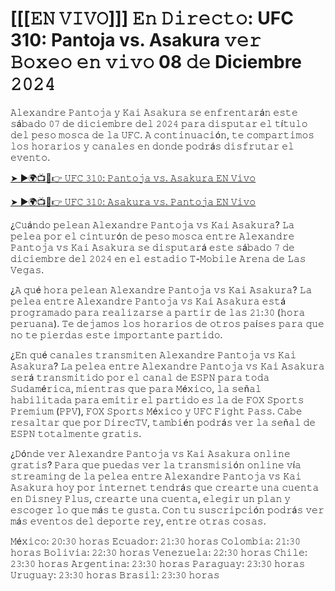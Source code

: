 <h1>[[[𝙴𝙽 𝚅𝙸𝚅𝙾]]] 𝙴𝚗 𝙳𝚒𝚛𝚎𝚌𝚝𝚘: UFC 310: Pantoja vs. Asakura 𝚟𝚎𝚛 𝙱𝚘𝚡𝚎𝚘 𝚎𝚗 𝚟𝚒𝚟𝚘 08 𝚍𝚎 Diciembre 𝟸𝟶𝟸𝟺</h1>

𝙰𝚕𝚎𝚡𝚊𝚗𝚍𝚛𝚎 𝙿𝚊𝚗𝚝𝚘𝚓𝚊 𝚢 𝙺𝚊𝚒 𝙰𝚜𝚊𝚔𝚞𝚛𝚊 𝚜𝚎 𝚎𝚗𝚏𝚛𝚎𝚗𝚝𝚊𝚛á𝚗 𝚎𝚜𝚝𝚎 𝚜á𝚋𝚊𝚍𝚘 𝟶𝟽 𝚍𝚎 𝚍𝚒𝚌𝚒𝚎𝚖𝚋𝚛𝚎 𝚍𝚎𝚕 𝟸𝟶𝟸𝟺 𝚙𝚊𝚛𝚊 𝚍𝚒𝚜𝚙𝚞𝚝𝚊𝚛 𝚎𝚕 𝚝í𝚝𝚞𝚕𝚘 𝚍𝚎𝚕 𝚙𝚎𝚜𝚘 𝚖𝚘𝚜𝚌𝚊 𝚍𝚎 𝚕𝚊 𝚄𝙵𝙲. 𝙰 𝚌𝚘𝚗𝚝𝚒𝚗𝚞𝚊𝚌𝚒ó𝚗, 𝚝𝚎 𝚌𝚘𝚖𝚙𝚊𝚛𝚝𝚒𝚖𝚘𝚜 𝚕𝚘𝚜 𝚑𝚘𝚛𝚊𝚛𝚒𝚘𝚜 𝚢 𝚌𝚊𝚗𝚊𝚕𝚎𝚜 𝚎𝚗 𝚍𝚘𝚗𝚍𝚎 𝚙𝚘𝚍𝚛á𝚜 𝚍𝚒𝚜𝚏𝚛𝚞𝚝𝚊𝚛 𝚎𝚕 𝚎𝚟𝚎𝚗𝚝𝚘.

[➤ ►🌍📺📱👉 𝚄𝙵𝙲 𝟹𝟷𝟶: 𝙿𝚊𝚗𝚝𝚘𝚓𝚊 𝚟𝚜. 𝙰𝚜𝚊𝚔𝚞𝚛𝚊 𝙴𝙽 𝚅𝚒𝚟𝚘](https://t.co/GDkOIYWZu8)

[➤ ►🌍📺📱👉 𝚄𝙵𝙲 𝟹𝟷𝟶: 𝙰𝚜𝚊𝚔𝚞𝚛𝚊 𝚟𝚜. 𝙿𝚊𝚗𝚝𝚘𝚓𝚊 𝙴𝙽 𝚅𝚒𝚟𝚘](https://t.co/GDkOIYWZu8)

¿𝙲𝚞á𝚗𝚍𝚘 𝚙𝚎𝚕𝚎𝚊𝚗 𝙰𝚕𝚎𝚡𝚊𝚗𝚍𝚛𝚎 𝙿𝚊𝚗𝚝𝚘𝚓𝚊 𝚟𝚜 𝙺𝚊𝚒 𝙰𝚜𝚊𝚔𝚞𝚛𝚊?
𝙻𝚊 𝚙𝚎𝚕𝚎𝚊 𝚙𝚘𝚛 𝚎𝚕 𝚌𝚒𝚗𝚝𝚞𝚛ó𝚗 𝚍𝚎 𝚙𝚎𝚜𝚘 𝚖𝚘𝚜𝚌𝚊 𝚎𝚗𝚝𝚛𝚎 𝙰𝚕𝚎𝚡𝚊𝚗𝚍𝚛𝚎 𝙿𝚊𝚗𝚝𝚘𝚓𝚊 𝚟𝚜 𝙺𝚊𝚒 𝙰𝚜𝚊𝚔𝚞𝚛𝚊 𝚜𝚎 𝚍𝚒𝚜𝚙𝚞𝚝𝚊𝚛á 𝚎𝚜𝚝𝚎 𝚜á𝚋𝚊𝚍𝚘 𝟽 𝚍𝚎 𝚍𝚒𝚌𝚒𝚎𝚖𝚋𝚛𝚎 𝚍𝚎𝚕 𝟸𝟶𝟸𝟺 𝚎𝚗 𝚎𝚕 𝚎𝚜𝚝𝚊𝚍𝚒𝚘 𝚃-𝙼𝚘𝚋𝚒𝚕𝚎 𝙰𝚛𝚎𝚗𝚊 𝚍𝚎 𝙻𝚊𝚜 𝚅𝚎𝚐𝚊𝚜.

¿𝙰 𝚚𝚞é 𝚑𝚘𝚛𝚊 𝚙𝚎𝚕𝚎𝚊𝚗 𝙰𝚕𝚎𝚡𝚊𝚗𝚍𝚛𝚎 𝙿𝚊𝚗𝚝𝚘𝚓𝚊 𝚟𝚜 𝙺𝚊𝚒 𝙰𝚜𝚊𝚔𝚞𝚛𝚊?
𝙻𝚊 𝚙𝚎𝚕𝚎𝚊 𝚎𝚗𝚝𝚛𝚎 𝙰𝚕𝚎𝚡𝚊𝚗𝚍𝚛𝚎 𝙿𝚊𝚗𝚝𝚘𝚓𝚊 𝚟𝚜 𝙺𝚊𝚒 𝙰𝚜𝚊𝚔𝚞𝚛𝚊 𝚎𝚜𝚝á 𝚙𝚛𝚘𝚐𝚛𝚊𝚖𝚊𝚍𝚘 𝚙𝚊𝚛𝚊 𝚛𝚎𝚊𝚕𝚒𝚣𝚊𝚛𝚜𝚎 𝚊 𝚙𝚊𝚛𝚝𝚒𝚛 𝚍𝚎 𝚕𝚊𝚜 𝟸𝟷:𝟹𝟶 (𝚑𝚘𝚛𝚊 𝚙𝚎𝚛𝚞𝚊𝚗𝚊). 𝚃𝚎 𝚍𝚎𝚓𝚊𝚖𝚘𝚜 𝚕𝚘𝚜 𝚑𝚘𝚛𝚊𝚛𝚒𝚘𝚜 𝚍𝚎 𝚘𝚝𝚛𝚘𝚜 𝚙𝚊í𝚜𝚎𝚜 𝚙𝚊𝚛𝚊 𝚚𝚞𝚎 𝚗𝚘 𝚝𝚎 𝚙𝚒𝚎𝚛𝚍𝚊𝚜 𝚎𝚜𝚝𝚎 𝚒𝚖𝚙𝚘𝚛𝚝𝚊𝚗𝚝𝚎 𝚙𝚊𝚛𝚝𝚒𝚍𝚘.

¿𝙴𝚗 𝚚𝚞é 𝚌𝚊𝚗𝚊𝚕𝚎𝚜 𝚝𝚛𝚊𝚗𝚜𝚖𝚒𝚝𝚎𝚗 𝙰𝚕𝚎𝚡𝚊𝚗𝚍𝚛𝚎 𝙿𝚊𝚗𝚝𝚘𝚓𝚊 𝚟𝚜 𝙺𝚊𝚒 𝙰𝚜𝚊𝚔𝚞𝚛𝚊?
𝙻𝚊 𝚙𝚎𝚕𝚎𝚊 𝚎𝚗𝚝𝚛𝚎 𝙰𝚕𝚎𝚡𝚊𝚗𝚍𝚛𝚎 𝙿𝚊𝚗𝚝𝚘𝚓𝚊 𝚟𝚜 𝙺𝚊𝚒 𝙰𝚜𝚊𝚔𝚞𝚛𝚊 𝚜𝚎𝚛á 𝚝𝚛𝚊𝚗𝚜𝚖𝚒𝚝𝚒𝚍𝚘 𝚙𝚘𝚛 𝚎𝚕 𝚌𝚊𝚗𝚊𝚕 𝚍𝚎 𝙴𝚂𝙿𝙽 𝚙𝚊𝚛𝚊 𝚝𝚘𝚍𝚊 𝚂𝚞𝚍𝚊𝚖é𝚛𝚒𝚌𝚊, 𝚖𝚒𝚎𝚗𝚝𝚛𝚊𝚜 𝚚𝚞𝚎 𝚙𝚊𝚛𝚊 𝙼é𝚡𝚒𝚌𝚘, 𝚕𝚊 𝚜𝚎ñ𝚊𝚕 𝚑𝚊𝚋𝚒𝚕𝚒𝚝𝚊𝚍𝚊 𝚙𝚊𝚛𝚊 𝚎𝚖𝚒𝚝𝚒𝚛 𝚎𝚕 𝚙𝚊𝚛𝚝𝚒𝚍𝚘 𝚎𝚜 𝚕𝚊 𝚍𝚎 𝙵𝙾𝚇 𝚂𝚙𝚘𝚛𝚝𝚜 𝙿𝚛𝚎𝚖𝚒𝚞𝚖 (𝙿𝙿𝚅), 𝙵𝙾𝚇 𝚂𝚙𝚘𝚛𝚝𝚜 𝙼é𝚡𝚒𝚌𝚘 𝚢 𝚄𝙵𝙲 𝙵𝚒𝚐𝚑𝚝 𝙿𝚊𝚜𝚜. 𝙲𝚊𝚋𝚎 𝚛𝚎𝚜𝚊𝚕𝚝𝚊𝚛 𝚚𝚞𝚎 𝚙𝚘𝚛 𝙳𝚒𝚛𝚎𝚌𝚃𝚅, 𝚝𝚊𝚖𝚋𝚒é𝚗 𝚙𝚘𝚍𝚛á𝚜 𝚟𝚎𝚛 𝚕𝚊 𝚜𝚎ñ𝚊𝚕 𝚍𝚎 𝙴𝚂𝙿𝙽 𝚝𝚘𝚝𝚊𝚕𝚖𝚎𝚗𝚝𝚎 𝚐𝚛𝚊𝚝𝚒𝚜.

¿𝙳ó𝚗𝚍𝚎 𝚟𝚎𝚛 𝙰𝚕𝚎𝚡𝚊𝚗𝚍𝚛𝚎 𝙿𝚊𝚗𝚝𝚘𝚓𝚊 𝚟𝚜 𝙺𝚊𝚒 𝙰𝚜𝚊𝚔𝚞𝚛𝚊 𝚘𝚗𝚕𝚒𝚗𝚎 𝚐𝚛𝚊𝚝𝚒𝚜?
𝙿𝚊𝚛𝚊 𝚚𝚞𝚎 𝚙𝚞𝚎𝚍𝚊𝚜 𝚟𝚎𝚛 𝚕𝚊 𝚝𝚛𝚊𝚗𝚜𝚖𝚒𝚜𝚒ó𝚗 𝚘𝚗𝚕𝚒𝚗𝚎 𝚟í𝚊 𝚜𝚝𝚛𝚎𝚊𝚖𝚒𝚗𝚐 𝚍𝚎 𝚕𝚊 𝚙𝚎𝚕𝚎𝚊 𝚎𝚗𝚝𝚛𝚎 𝙰𝚕𝚎𝚡𝚊𝚗𝚍𝚛𝚎 𝙿𝚊𝚗𝚝𝚘𝚓𝚊 𝚟𝚜 𝙺𝚊𝚒 𝙰𝚜𝚊𝚔𝚞𝚛𝚊 𝚑𝚘𝚢 𝚙𝚘𝚛 𝚒𝚗𝚝𝚎𝚛𝚗𝚎𝚝 𝚝𝚎𝚗𝚍𝚛á𝚜 𝚚𝚞𝚎 𝚌𝚛𝚎𝚊𝚛𝚝𝚎 𝚞𝚗𝚊 𝚌𝚞𝚎𝚗𝚝𝚊 𝚎𝚗 𝙳𝚒𝚜𝚗𝚎𝚢 𝙿𝚕𝚞𝚜, 𝚌𝚛𝚎𝚊𝚛𝚝𝚎 𝚞𝚗𝚊 𝚌𝚞𝚎𝚗𝚝𝚊, 𝚎𝚕𝚎𝚐𝚒𝚛 𝚞𝚗 𝚙𝚕𝚊𝚗 𝚢 𝚎𝚜𝚌𝚘𝚐𝚎𝚛 𝚕𝚘 𝚚𝚞𝚎 𝚖á𝚜 𝚝𝚎 𝚐𝚞𝚜𝚝𝚊. 𝙲𝚘𝚗 𝚝𝚞 𝚜𝚞𝚜𝚌𝚛𝚒𝚙𝚌𝚒ó𝚗 𝚙𝚘𝚍𝚛á𝚜 𝚟𝚎𝚛 𝚖á𝚜 𝚎𝚟𝚎𝚗𝚝𝚘𝚜 𝚍𝚎𝚕 𝚍𝚎𝚙𝚘𝚛𝚝𝚎 𝚛𝚎𝚢, 𝚎𝚗𝚝𝚛𝚎 𝚘𝚝𝚛𝚊𝚜 𝚌𝚘𝚜𝚊𝚜.

𝙼é𝚡𝚒𝚌𝚘: 𝟸𝟶:𝟹𝟶 𝚑𝚘𝚛𝚊𝚜
𝙴𝚌𝚞𝚊𝚍𝚘𝚛: 𝟸𝟷:𝟹𝟶 𝚑𝚘𝚛𝚊𝚜
𝙲𝚘𝚕𝚘𝚖𝚋𝚒𝚊: 𝟸𝟷:𝟹𝟶 𝚑𝚘𝚛𝚊𝚜
𝙱𝚘𝚕𝚒𝚟𝚒𝚊: 𝟸𝟸:𝟹𝟶 𝚑𝚘𝚛𝚊𝚜
𝚅𝚎𝚗𝚎𝚣𝚞𝚎𝚕𝚊: 𝟸𝟸:𝟹𝟶 𝚑𝚘𝚛𝚊𝚜
𝙲𝚑𝚒𝚕𝚎: 𝟸𝟹:𝟹𝟶 𝚑𝚘𝚛𝚊𝚜
𝙰𝚛𝚐𝚎𝚗𝚝𝚒𝚗𝚊: 𝟸𝟹:𝟹𝟶 𝚑𝚘𝚛𝚊𝚜
𝙿𝚊𝚛𝚊𝚐𝚞𝚊𝚢: 𝟸𝟹:𝟹𝟶 𝚑𝚘𝚛𝚊𝚜
𝚄𝚛𝚞𝚐𝚞𝚊𝚢: 𝟸𝟹:𝟹𝟶 𝚑𝚘𝚛𝚊𝚜
𝙱𝚛𝚊𝚜𝚒𝚕: 𝟸𝟹:𝟹𝟶 𝚑𝚘𝚛𝚊𝚜
